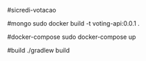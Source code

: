 #sicredi-votacao




#mongo
sudo docker build -t voting-api:0.0.1 .

#docker-compose
sudo docker-compose up 

#build
./gradlew build


